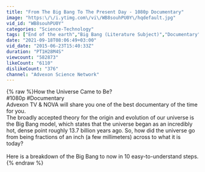 ```yaml
---
title: "From The Big Bang To The Present Day - 1080p Documentary"
image: "https:\/\/i.ytimg.com\/vi\/WB8souhPU0Y\/hqdefault.jpg"
vid_id: "WB8souhPU0Y"
categories: "Science-Technology"
tags: ["End of the earth","Big Bang (Literature Subject)","Documentary"]
date: "2021-09-18T08:06:49+03:00"
vid_date: "2015-06-23T15:40:33Z"
duration: "PT1H28M4S"
viewcount: "582873"
likeCount: "6110"
dislikeCount: "376"
channel: "Advexon Science Network"
---
```

{% raw %}How the Universe Came to Be?<br />#1080p #Documentary<br />Advexon TV &amp; NOVA will share you one of the best documentary of the time for you.<br />The broadly accepted theory for the origin and evolution of our universe is the Big Bang model, which states that the universe began as an incredibly hot, dense point roughly 13.7 billion years ago. So, how did the universe go from being fractions of an inch (a few millimeters) across to what it is today?<br /><br />Here is a breakdown of the Big Bang to now in 10 easy-to-understand steps.{% endraw %}
